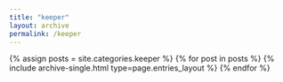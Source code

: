 ```yaml
---
title: "keeper"
layout: archive
permalink: /keeper
---
```



{% assign posts = site.categories.keeper %}
{% for post in posts %} {% include archive-single.html type=page.entries_layout %} {% endfor %}